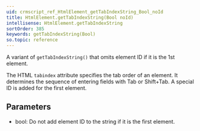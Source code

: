 ```yaml
---
uid: crmscript_ref_HtmlElement_getTabIndexString_Bool_noId
title: HtmlElement.getTabIndexString(Bool noId)
intellisense: HtmlElement.getTabIndexString
sortOrder: 385
keywords: getTabIndexString(Bool)
so.topic: reference
---
```


A variant of `getTabIndexString()` that omits element ID if it is the 1st element.

The HTML `tabindex` attribute specifies the tab order of an element. It determines the sequence of entering fields with Tab or Shift+Tab.
A special ID is added for the first element.

## Parameters

* bool: Do not add element ID to the string if it is the first element.
